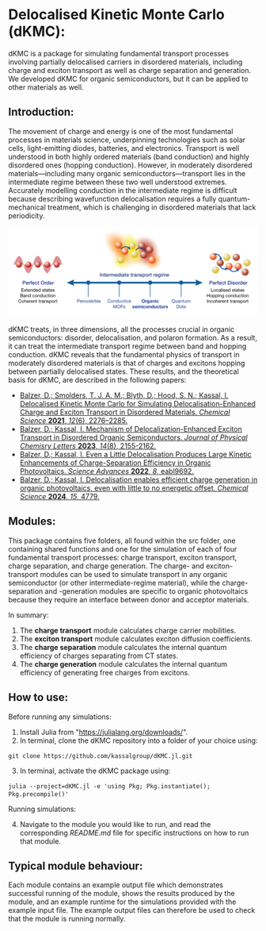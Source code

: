 # Delocalised Kinetic Monte Carlo (dKMC):
dKMC is a package for simulating fundamental transport processes involving partially delocalised carriers in disordered materials, including charge and exciton transport as well as charge separation and generation. We developed dKMC for organic semiconductors, but it can be applied to other materials as well.

## Introduction:
The movement of charge and energy is one of the most fundamental processes in materials science, underpinning technologies such as solar cells, light-emitting diodes, batteries, and electronics. Transport is well understood in both highly ordered materials (band conduction) and highly disordered ones (hopping conduction). However, in moderately disordered materials—including many organic semiconductors—transport lies in the intermediate regime between these two well understood extremes. Accurately modelling conduction in the intermediate regime is difficult because describing wavefunction delocalisation requires a fully quantum-mechanical treatment, which is challenging in disordered materials that lack periodicity. 

![](intermediate_regime.png)

dKMC treats, in three dimensions, all the processes crucial in organic semiconductors: disorder, delocalisation, and polaron formation. As a result, it can treat the intermediate transport regime between band and hopping conduction. dKMC reveals that the fundamental physics of transport in moderately disordered materials is that of charges and excitons hopping between partially delocalised states. These results, and the theoretical basis for dKMC, are described in the following papers:
- [Balzer, D.; Smolders, T. J. A. M.; Blyth, D.; Hood, S. N.; Kassal, I. Delocalised Kinetic Monte Carlo for Simulating Delocalisation-Enhanced Charge and Exciton Transport in Disordered Materials. *Chemical Science* **2021**, *12*(6), 2276–2285.](https://pubs.rsc.org/en/content/articlelanding/2021/sc/d0sc04116e)
- [Balzer, D.; Kassal, I. Mechanism of Delocalization-Enhanced Exciton Transport in Disordered Organic Semiconductors. *Journal of Physical Chemisry Letters* **2023**, *14*(8), 2155-2162.](https://pubs.acs.org/doi/10.1021/acs.jpclett.2c03886)
- [Balzer, D.; Kassal, I. Even a Little Delocalisation Produces Large Kinetic Enhancements of Charge-Separation Efficiency in Organic Photovoltaics. *Science Advances* **2022**, *8*, eabl9692.](https://www.science.org/doi/10.1126/sciadv.abl9692)
- [Balzer, D.; Kassal, I. Delocalisation enables efficient charge generation in organic photovoltaics, even with little to no energetic offset. *Chemical Science* **2024**, *15*, 4779.](https://pubs.rsc.org/en/content/articlelanding/2024/sc/d3sc05409h)

## Modules:
This package contains five folders, all found within the src folder, one containing shared functions and one for the simulation of each of four fundamental transport processes: charge transport, exciton transport, charge separation, and charge generation. The charge- and exciton-transport modules can be used to simulate transport in any organic semiconductor (or other intermediate-regime material), while the charge-separation and -generation modules are specific to organic photovoltaics because they require an interface between donor and acceptor materials.

In summary:
1. The **charge transport** module calculates charge carrier mobilities.
2. The **exciton transport** module calculates exciton diffusion coefficients.
3. The **charge separation** module calculates the internal quantum efficiency of charges separating from CT states.
4. The **charge generation** module calculates the internal quantum efficiency of generating free charges from excitons.

## How to use:
Before running any simulations:
1. Install Julia from "https://julialang.org/downloads/".
2. In terminal, clone the dKMC repository into a folder of your choice using:
```
git clone https://github.com/kassalgroup/dKMC.jl.git
```
3. In terminal, activate the dKMC package using:
```
julia --project=dKMC.jl -e 'using Pkg; Pkg.instantiate(); Pkg.precompile()'
```

Running simulations:

4. Navigate to the module you would like to run, and read the corresponding *README.md* file for specific instructions on how to run that module.

## Typical module behaviour:
Each module contains an example output file which demonstrates successful running of the module, shows the results produced by the module, and an example runtime for the simulations provided with the example input file. The example output files can therefore be used to check that the module is running normally.